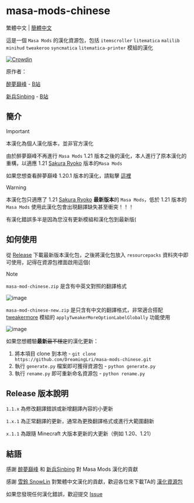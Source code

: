 # masa-mods-chinese

繁體中文 | [簡體中文](https://github.com/DreamingLri/masa-mods-chinese/blob/1.21/README.md)

這是一個 `Masa Mods` 的漢化資源包，包括 `itemscroller` `litematica` `malilib` `minihud` `tweakeroo` `syncmatica` `litematica-printer` 模組的漢化

[![Crowdin](https://badges.crowdin.net/masa-mod-chinese/localized.svg)](https://crowdin.com)

原作者：

[醉夢巔峰](mailto:893136473@qq.com) - [B站](https://space.bilibili.com/13205801) 

[新兵Sinbing](https://github.com/Sinbing) - [B站](https://space.bilibili.com/1446187)

## 簡介

> [!IMPORTANT]
> 本漢化為個人漢化版本，並非官方漢化

由於醉夢巔峰不再進行 `Masa Mods` 1.21 版本之後的漢化，本人進行了原本漢化的重構，以適應 1.21 [Sakura Ryoko](https://github.com/sakura-ryoko) 版本的`Masa Mods`

如果您想查看醉夢巔峰 1.20.1 版本的漢化，請點擊 [這裡](https://github.com/DreamingLri/masa-mods-chinese/tree/1.20)

> [!WARNING]  
> 本漢化包只適應了 1.21 [Sakura Ryoko](https://github.com/sakura-ryoko) **最新版本**的 `Masa Mods`，低於 1.21 版本的 `Masa Mods` 使用此漢化包會出現翻譯缺失甚至衝突！！！
> 
> 有漢化錯誤多半是因為您沒有更新模組和漢化包到最新版(

## 如何使用

從 [Release](https://github.com/DreamingLri/masa-mods-chinese/releases) 下載最新版本漢化包，之後將漢化包放入 `resourcepacks` 資料夾中即可使用，記得在資源包裡面啟用這個(

> [!NOTE]
> `masa-mod-chinese.zip` 是含有中英文對照的翻譯格式
>
> ![image](https://github.com/user-attachments/assets/9272e9a0-723b-431b-aeaa-c80a2a372cca)
>
> `masa-mod-chinese-new.zip` 是只含有中文的翻譯格式，非常適合搭配 [tweakermore](https://github.com/Fallen-Breath/tweakermore) 模組的 `applyTweakerMoreOptionLabelGlobally` 功能使用
>
> ![image](https://github.com/user-attachments/assets/892cd08e-90ce-47a4-8a84-b0f0001cd99d)


如果您想體驗**最新**~~最不穩定~~的漢化更新：

1. 將本項目 clone 到本地 - `git clone https://github.com/DreamingLri/masa-mods-chinese.git`
2. 執行 `generate.py` 檔案即可獲得資源包 - `python generate.py`
3. 執行 `rename.py` 即可重新命名資源包 - `python rename.py`

## Release 版本說明

`1.1.x` 為修改翻譯錯誤或新增翻譯內容的小更新

`1.x.1` 為正常翻譯的更新，通常為更換翻譯格式或進行大範圍翻新

`x.1.1` 為跟隨 Minecraft 大版本更新的大更新（例如 1.20、1.21）

## 結語

感謝 [醉夢巔峰](mailto:893136473@qq.com) 和 [新兵Sinbing](https://github.com/Sinbing) 對 Masa Mods 漢化的貢獻

感謝 [雪鈴 SnowLin](https://github.com/snowlinouo) 對繁體中文漢化的貢獻，歡迎各位來下載TA的 [漢化資源包](https://modrinth.com/resourcepack/masa-mod-translationpack)

如果您發現任何漢化錯誤，歡迎提交 [Issue](https://github.com/DreamingLri/masa-mods-chinese/issues/new)
